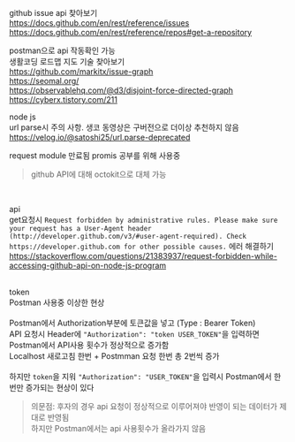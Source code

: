 github issue api 찾아보기  
https://docs.github.com/en/rest/reference/issues  
https://docs.github.com/en/rest/reference/repos#get-a-repository  

postman으로 api 작동확인 가능  
생활코딩 로드맵 지도 기술 찾아보기  
https://github.com/markitx/issue-graph  
https://seomal.org/  
https://observablehq.com/@d3/disjoint-force-directed-graph  
https://cyberx.tistory.com/211  



node js  
url parse시 주의 사항. 생코 동영상은 구버전으로 더이상 추천하지 않음  
https://velog.io/@satoshi25/url.parse-deprecated  

request module 만료됨 promis 공부를 위해 사용중  
> github API에 대해 octokit으로 대체 가능
<br>

api  
get요청시 `Request forbidden by administrative rules. Please make sure your request has a User-Agent header (http://developer.github.com/v3/#user-agent-required). Check https://developer.github.com for other possible causes.` 에러 해결하기  
https://stackoverflow.com/questions/21383937/request-forbidden-while-accessing-github-api-on-node-js-program  
<br>

token  
Postman 사용중 이상한 현상  
<br>
Postman에서 Authorization부분에 토큰값을 넣고 (Type : Bearer Token)  
API 요청시 Header에 `"Authorization": "token USER_TOKEN"`을 입력하면 Postman에서 API사용 횟수가 정상적으로 증가함  
Localhost 새로고침 한번 + Postmman 요청 한번 총 2번씩 증가  
<br>
하지만 `token`을 지워 `"Authorization": "USER_TOKEN"`을 입력시 Postman에서 한번만 증가되는 현상이 있다  
> 의문점: 후자의 경우 api 요청이 정상적으로 이루어져야 반영이 되는 데이터가 제대로 반영됨  
> 하지만 Postman에서는 api 사용횟수가 올라가지 않음
